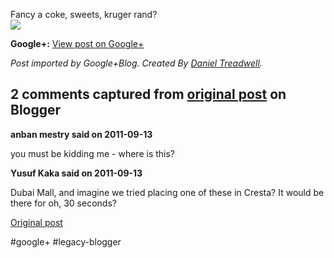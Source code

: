 <!--
date: '2011-09-10'
published: true
slug: 2011-09-fancy-coke-sweets-kruger-rand
time_to_read: 5
title: Fancy a coke, sweets, kruger rand?
-->

Fancy a coke, sweets, kruger rand?  
[![](https://lh4.googleusercontent.com/--4axpToX03A/TmsxLp2qi6I/AAAAAAAAFhg/6GeTPhATTS4/s0-d/11%2B-%2B1)](https://lh4.googleusercontent.com/--4axpToX03A/TmsxLp2qi6I/AAAAAAAAFhg/6GeTPhATTS4/s0-d/11%2B-%2B1)

**Google+:** [View post on Google+](https://plus.google.com/103392016560023386646/posts/TvhmafSCtEt)

  
  
*Post imported by Google+Blog. Created By [Daniel Treadwell](http://minimali.se/).*



## 2 comments captured from [original post](https://ysfk.blogspot.com/2011/09/fancy-coke-sweets-kruger-rand.html) on Blogger

**anban mestry said on 2011-09-13**

you must be kidding me - where is this?

**Yusuf Kaka said on 2011-09-13**

Dubai Mall, and imagine we tried placing one of these in Cresta? It would be there for oh, 30 seconds?



[Original post](https://ysfk.blogspot.com/2011/09/fancy-coke-sweets-kruger-rand.html)

#google+ #legacy-blogger 